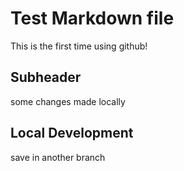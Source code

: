 # Test Markdown file

This is the first time using github!

## Subheader

some changes made locally

## Local Development

save in another branch

